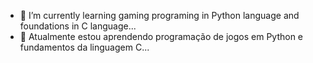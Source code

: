 - 🌱 I’m currently learning gaming programing in Python language and foundations in C language...
- 🌱 Atualmente estou aprendendo programação de jogos em Python e fundamentos da linguagem C...
